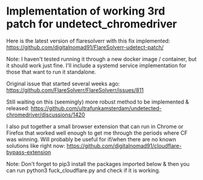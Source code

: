 # Implementation of working 3rd patch for undetect_chromedriver

Here is the latest version of flaresolverr with this fix implemented: 
https://github.com/digitalnomad91/FlareSolverr-udetect-patch/ 

Note: I haven't tested running it through a new docker image / container, but it should work just fine. I'll include a systemd service implementation for those that want to run it standalone.

Original issue that started several weeks ago:
https://github.com/FlareSolverr/FlareSolverr/issues/811

Still waiting on this (seemingly) more robust method to be implemented & released:
https://github.com/ultrafunkamsterdam/undetected-chromedriver/discussions/1420

I also put together a small browser extension that can run in Chrome or Firefox that worked well enough to get me through the periods where CF was winning. Will probably be useful for if/when there are no known solutions like right now:
https://github.com/digitalnomad91/cloudflare-bypass-extension

Note: Don't forget to pip3 install the packages imported below & then you can run python3 fuck_cloudflare.py and check if it is working.
